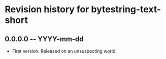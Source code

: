 # Revision history for bytestring-text-short

## 0.0.0.0 -- YYYY-mm-dd

* First version. Released on an unsuspecting world.
